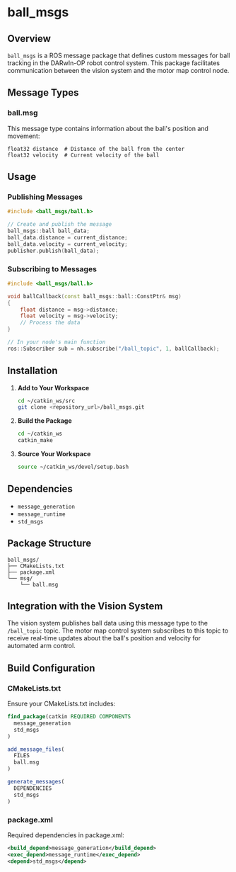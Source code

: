 # ball_msgs

## Overview

`ball_msgs` is a ROS message package that defines custom messages for ball tracking in the DARwIn-OP robot control system. This package facilitates communication between the vision system and the motor map control node.

## Message Types

### ball.msg

This message type contains information about the ball's position and movement:

```
float32 distance  # Distance of the ball from the center
float32 velocity  # Current velocity of the ball
```

## Usage

### Publishing Messages

```cpp
#include <ball_msgs/ball.h>

// Create and publish the message
ball_msgs::ball ball_data;
ball_data.distance = current_distance;
ball_data.velocity = current_velocity;
publisher.publish(ball_data);
```

### Subscribing to Messages

```cpp
#include <ball_msgs/ball.h>

void ballCallback(const ball_msgs::ball::ConstPtr& msg)
{
    float distance = msg->distance;
    float velocity = msg->velocity;
    // Process the data
}

// In your node's main function
ros::Subscriber sub = nh.subscribe("/ball_topic", 1, ballCallback);
```

## Installation

1. **Add to Your Workspace**
   ```bash
   cd ~/catkin_ws/src
   git clone <repository_url>/ball_msgs.git
   ```

2. **Build the Package**
   ```bash
   cd ~/catkin_ws
   catkin_make
   ```

3. **Source Your Workspace**
   ```bash
   source ~/catkin_ws/devel/setup.bash
   ```

## Dependencies

* `message_generation`
* `message_runtime`
* `std_msgs`

## Package Structure

```
ball_msgs/
├── CMakeLists.txt
├── package.xml
└── msg/
    └── ball.msg
```

## Integration with the Vision System

The vision system publishes ball data using this message type to the `/ball_topic` topic. The motor map control system subscribes to this topic to receive real-time updates about the ball's position and velocity for automated arm control.

## Build Configuration

### CMakeLists.txt

Ensure your CMakeLists.txt includes:

```cmake
find_package(catkin REQUIRED COMPONENTS
  message_generation
  std_msgs
)

add_message_files(
  FILES
  ball.msg
)

generate_messages(
  DEPENDENCIES
  std_msgs
)
```

### package.xml

Required dependencies in package.xml:

```xml
<build_depend>message_generation</build_depend>
<exec_depend>message_runtime</exec_depend>
<depend>std_msgs</depend>
```
